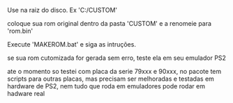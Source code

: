 
Use na raiz do disco. Ex 'C:/CUSTOM'

coloque sua rom original dentro da pasta 'CUSTOM' e a renomeie para 'rom.bin'

Execute 'MAKEROM.bat' e siga as intruções.

se sua rom cutomizada for gerada sem erro, teste ela em seu emulador PS2

ate o momento so testei com placa da serie 79xxx e 90xxx, no pacote tem scripts para outras placas, mas precisam ser melhoradas e testadas em hardware de PS2, nem tudo que roda em emuladores pode rodar em hadware real
